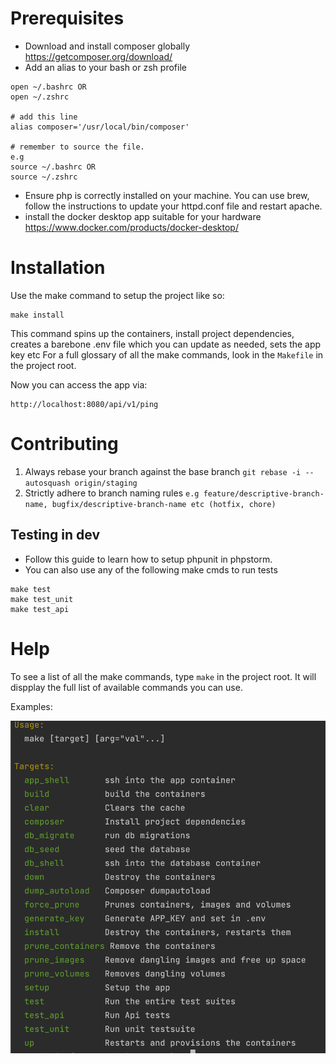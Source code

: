 # Prerequisites
- Download and install composer globally https://getcomposer.org/download/
- Add an alias to your bash or zsh profile

```angular2html
open ~/.bashrc OR
open ~/.zshrc

# add this line
alias composer='/usr/local/bin/composer'

# remember to source the file.
e.g
source ~/.bashrc OR
source ~/.zshrc
```

- Ensure php is correctly installed on your machine. You can use brew, follow the instructions to update your httpd.conf file and restart apache.
- install the docker desktop app suitable for your hardware https://www.docker.com/products/docker-desktop/

# Installation

Use the make command to setup the project like so:

```angular2html
make install
```

This command spins up the containers, install project dependencies, creates a barebone  .env file which you can update as needed, sets the app key etc
For a full glossary of all the make commands, look in the `Makefile` in the project root.

Now you can access the app via:

```angular2html
http://localhost:8080/api/v1/ping
```

# Contributing
1) Always rebase your branch against the base branch `git rebase -i --autosquash origin/staging`
2) Strictly adhere to branch naming rules `e.g feature/descriptive-branch-name, bugfix/descriptive-branch-name etc (hotfix, chore)`

## Testing in dev
- Follow this guide to learn how to setup phpunit in phpstorm.
- You can also use any of the following make cmds to run tests

```angular2html
make test
make test_unit
make test_api
```

# Help
To see a list of all the make commands, type `make` in the project root. It will dispplay the full list of available commands you can use.

Examples:

![Alt text](docs/images/help.png?raw=true "help")

